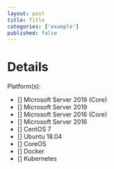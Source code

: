 ```yaml
---
layout: post
title: Title
categories: ['example']
published: false
---
```

# Details
Platform(s):
- [] Microsoft Server 2019 (Core)
- [] Microsoft Server 2019
- [] Microsoft Server 2016 (Core)
- [] Microsoft Server 2016
- [] CentOS 7
- [] Ubuntu 18.04
- [] CoreOS
- [] Docker
- [] Kubernetes
